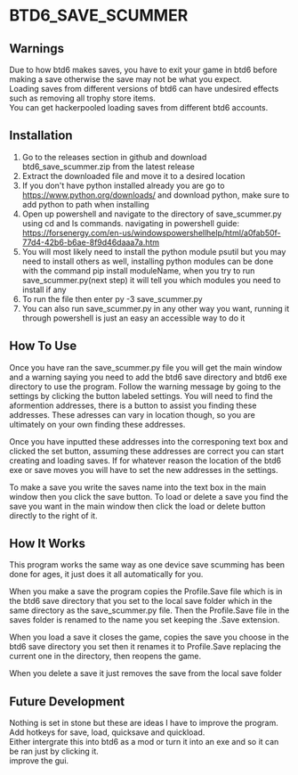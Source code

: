 # BTD6_SAVE_SCUMMER
## Warnings
Due to how btd6 makes saves, you have to exit your game in btd6 before making a save otherwise the save may not be what you expect.  
Loading saves from different versions of btd6 can have undesired effects such as removing all trophy store items.  
You can get hackerpooled loading saves from different btd6 accounts.
## Installation
1. Go to the releases section in github and download btd6_save_scummer.zip from the latest release
2. Extract the downloaded file and move it to a desired location
3. If you don't have python installed already you are go to https://www.python.org/downloads/ and download python, make sure to add python to path when installing
4. Open up powershell and navigate to the directory of save_scummer.py using cd and ls commands. navigating in powershell guide: https://forsenergy.com/en-us/windowspowershellhelp/html/a0fab50f-77d4-42b6-b6ae-8f9d46daaa7a.htm
5. You will most likely need to install the python module psutil but you may need to install others as well, installing python modules can be done with the command pip install moduleName, when you try to run save_scummer.py(next step) it will tell you which modules you need to install if any
6. To run the file then enter py -3 save_scummer.py
7. You can also run save_scummer.py in any other way you want, running it through powershell is just an easy an accessible way to do it
## How To Use
Once you have ran the save_scummer.py file you will get the main window and a warning saying you need to add the btd6 save directory and btd6 exe directory to use the program. Follow the warning message by going to the settings by clicking the button labeled settings. You will need to find the aformention addresses, there is a button to assist you finding these addresses. These adresses can vary in location though, so you are ultimately on your own finding these addresses.

Once you have inputted these addresses into the corresponing text box and clicked the set button, assuming these addresses are correct you can start creating and loading saves. If for whatever reason the location of the btd6 exe or save moves you will have to set the new addresses in the settings.

To make a save you write the saves name into the text box in the main window then you click the save button. To load or delete a save you find the save you want in the main window then click the load or delete button directly to the right of it.
## How It Works
This program works the same way as one device save scumming has been done for ages, it just does it all automatically for you.

When you make a save the program copies the Profile.Save file which is in the btd6 save directory that you set to the local save folder which in the same directory as the save_scummer.py file. Then the Profile.Save file in the saves folder is renamed to the name you set keeping the .Save extension.

When you load a save it closes the game, copies the save you choose in the btd6 save directory you set then it renames it to Profile.Save replacing the current one in the directory, then reopens the game.

When you delete a save it just removes the save from the local save folder
## Future Development
Nothing is set in stone but these are ideas I have to improve the program.  
Add hotkeys for save, load, quicksave and quickload.  
Either intergrate this into btd6 as a mod or turn it into an exe and so it can be ran just by clicking it.  
improve the gui.
